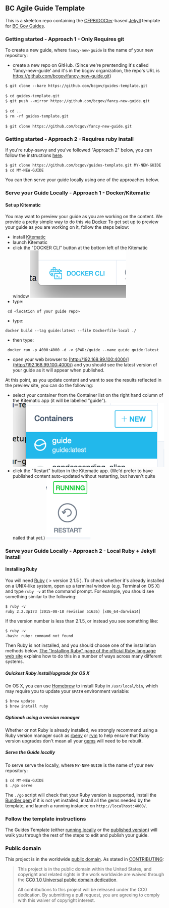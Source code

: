 ## BC Agile Guide Template

This is a skeleton repo containing the
[CFPB/DOCter](https://github.com/CFPB/DOCter)-based
[Jekyll](http://jekyllrb.com/) template for
[BC Gov Guides](http://guides.pathfinder.govb.ca/).

### Getting started - Approach 1 - Only Requires git
 
To create a new guide, where `fancy-new-guide` is the name of your new repository:

* create a new repo on GitHub. (Since we're prentending it's called 'fancy-new-guide' and it's in the bcgov organization, the repo's URL is https://github.com/bcgov/fancy-new-guide.git)


```shell
$ git clone --bare https://github.com/bcgov/guides-template.git

$ cd guides-template.git
$ git push --mirror https://github.com/bcgov/fancy-new-guide.git

$ cd ..
$ rm -rf guides-template.git

$ git clone https://github.com/bcgov/fancy-new-guide.git
```

### Getting started - Approach 2 - Requires ruby install

If you're ruby-savvy and you've followed "Approach 2" below, you can follow the instructions [here](http://guides-template.pathfinder.gov.bc.ca/github-setup/).
 
```shell
$ git clone https://github.com/bcgov/guides-template.git MY-NEW-GUIDE
$ cd MY-NEW-GUIDE
```

You can then serve your guide locally using one of the approaches below. 
 
### Serve your Guide Locally - Approach 1 - Docker/Kitematic

#### Set up Kitematic

You may want to preview your guide as you are working on the content.  We provide a pretty simple way to do this via [Docker](https://www.docker.com/) To get set up to preview your guide as you are working on it, follow the steps below:
 
 * install [Kitematic](https://kitematic.com/)
 * launch Kitematic
 * click the "DOCKER CLI" button at the bottom left of the Kitematic window ![Kitematic Docker CLI](/images/kitematic-docker-cli.png?raw=true)
 * type:
 
 ```shell
  cd <location of your guide repo>
  ```
 
 * type:
 
 ```shell
 docker build --tag guide:latest --file Dockerfile-local ./
 ```
 
 * then type:
 
 ```shell
  docker run -p 4000:4000 -d -v $PWD:/guide --name guide guide:latest
  ```
  
 * open your web browser to [http://192.168.99.100:4000/](http://192.168.99.100:4000/) and you should see the latest version of your guide as it will appear when published.
  
At this point, as you update content and want to see the results reflected in the preview site, you can do the following:

* select your container from the Container list on the right hand column of the Kitematic app (it will be labelled "guide"). ![Kitematic Container List](/images/kitematic-container-list.png?raw=true)
* click the "Restart" button in the Kitematic app. (We'd prefer to have published content auto-updated without restarting, but haven't quite nailed that yet.) ![Kitematic Restart Button](/images/kitematic-restart-button.png?raw=true)

### Serve your Guide Locally - Approach 2 - Local Ruby + Jekyll Install 

#### Installing Ruby

You will need [Ruby](https://www.ruby-lang.org) ( > version 2.1.5 ). To check
whether it's already installed on a UNIX-like system, open up a terminal
window (e.g. Terminal on OS X) and type `ruby -v` at the command prompt. For
example, you should see something similar to the following:

```shell
$ ruby -v
ruby 2.2.3p173 (2015-08-18 revision 51636) [x86_64-darwin14]
```

If the version number is less than 2.1.5, or instead you see something like:

```shell
$ ruby -v
-bash: ruby: command not found
```

Then Ruby is not installed, and you should choose one of the installation
methods below. [The "Installing Ruby" page of the official
Ruby language web
site](https://www.ruby-lang.org/en/documentation/installation/) explains how
to do this in a number of ways across many different systems.

##### Quickest Ruby install/upgrade for OS X

On OS X, you can use [Homebrew](http://brew.sh/) to install Ruby in
`/usr/local/bin`, which may require you to update your `$PATH` environment
variable:

```shell
$ brew update
$ brew install ruby
```

##### Optional: using a version manager

Whether or not Ruby is already installed, we strongly recommend using a Ruby
version manager such as [rbenv](https://github.com/sstephenson/rbenv) or
[rvm](https://rvm.io/) to help ensure that Ruby version upgrades don't mean
all your [gems](https://rubygems.org/) will need to be rebuilt.

##### Serve the Guide locally

To serve serve the locally, where `MY-NEW-GUIDE` is the name
of your new repository:

```shell
$ cd MY-NEW-GUIDE
$ ./go serve
```

The `./go` script will check that your Ruby version is supported, install the
[Bundler gem](http://bundler.io/) if it is not yet installed, install all the
gems needed by the template, and launch a running instance on
`http://localhost:4000/`.

### Follow the template instructions

The Guides Template (either [running locally](http://localhost:4000) or the
[published version](http://guides-template.pathfinder.gov.bc.ca/)) will walk you
through the rest of the steps to edit and publish your guide.

### Public domain

This project is in the worldwide [public domain](LICENSE.md). As stated in [CONTRIBUTING](CONTRIBUTING.md):

> This project is in the public domain within the United States, and copyright and related rights in the work worldwide are waived through the [CC0 1.0 Universal public domain dedication](https://creativecommons.org/publicdomain/zero/1.0/).
>
> All contributions to this project will be released under the CC0
>dedication. By submitting a pull request, you are agreeing to comply
>with this waiver of copyright interest.
